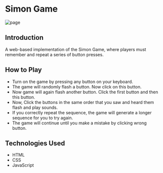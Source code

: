 # Simon Game

![page](page.gif)

## Introduction
A web-based implementation of the Simon Game, where players must remember and repeat a series of button presses.

## How to Play
- Turn on the game by pressing any button on your keyboard.
- The game will randomly flash a button. Now click on this button.
- Now game will again flash another button. Click the first button and then this button.
- Now, Click the buttons in the same order that you saw and heard them flash and play sounds.
- If you correctly repeat the sequence, the game will generate a longer sequence for you to try again.
- The game will continue until you make a mistake by clicking wrong button.

## Technologies Used
- HTML
- CSS
- JavaScript
